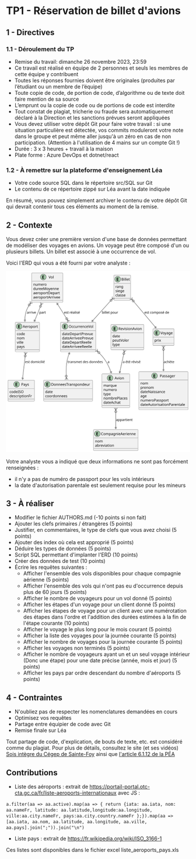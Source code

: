 # TP1 - Réservation de billet d'avions

## 1 - Directives

### 1.1 - Déroulement du TP

- Remise du travail: dimanche 26 novembre 2023, 23:59
- Ce travail est réalisé en équipe de 2 personnes et seuls les membres de cette équipe y contribuent
- Toutes les réponses fournies doivent être originales (produites par l’étudiant ou un membre de l’équipe)
- Toute copie de code, de portion de code, d’algorithme ou de texte doit faire mention de sa source
- L’emprunt ou la copie de code ou de portions de code est interdite
- Tout constat de plagiat, tricherie ou fraude sera automatiquement déclaré à la Direction et les sanctions prévues seront appliquées
- Vous devez utiliser votre dépôt Git pour faire votre travail : si une situation particulière est détectée, vos commits moduleront votre note dans le groupe et peut même aller jusqu'à un zéro en cas de non participation. (Attention à l'utilisation de 4 mains sur un compte Git !)
- Durée : 3 x 3 heures + travail à la maison
- Plate forme : Azure DevOps et dotnet/react

### 1.2 - À remettre sur la plateforme d'enseignement Léa

- Votre code source SQL dans le répertoire src/SQL sur Git
- Le contenu de ce répertoire zippé sur Léa avant la date indiquée

En résumé, vous pouvez simplement archiver le contenu de votre dépôt Git qui devrait contenir tous ces éléments au moment de la remise.

## 2 - Contexte

Vous devez créer une première version d'une base de données permettant de modéliser des voyages en avions. Un voyage peut être composé d'un ou plusieurs billets. Un billet est associé à une occurrence de vol.

Voici l'ERD qui vous a été fourni par votre analyste :

![ERD logique](images/ERD/airline_reservation/erd_airline_reservation_logique.svg)

Votre analyste vous a indiqué que deux informations ne sont pas forcément renseignées :

- il n'y a pas de numéro de passport pour les vols intérieurs
- la date d'autorisation parentale est seulement requise pour les mineurs

## 3 - À réaliser

- Modifier le fichier AUTHORS.md (-10 points si non fait)
- Ajouter les clefs primaires / étrangères (5 points)
- Justifier, en commentaires, le type de clefs que vous avez choisi (5 points)
- Ajouter des index où cela est approprié (5 points)
- Déduire les types de données (5 points)
- Script SQL permettant d'implanter l'ERD (10 points)
- Créer des données de test (10 points)
- Écrire les requêtes suivantes :
  - Afficher l'ensemble des vols disponibles pour chaque compagnie aérienne (5 points)
  - Afficher l'ensemble des vols qui n'ont pas eu d'occurrence depuis plus de 60 jours (5 points)
  - Afficher le nombre de voyageurs pour un vol donné (5 points)
  - Afficher les étapes d'un voyage pour un client donné (5 points)
  - Afficher les étapes de voyage pour un client avec une numérotation des étapes dans l'ordre et l'addition des durées estimées à la fin de l'étape courante (10 points)
  - Afficher le voyage le plus long pour le mois courant (5 points)
  - Afficher la liste des voyages pour la journée courante (5 points)
  - Afficher le nombre de voyages pour la journée courante (5 points)
  - Afficher les voyages non terminés (5 points)
  - Afficher le nombre de voyageurs ayant un et un seul voyage intérieur (Donc une étape) pour une date précise (année, mois et jour) (5 points)
  - Afficher les pays par ordre descendant du nombre d'aéroports (5 points)

## 4 - Contraintes

- N'oubliez pas de respecter les nomenclatures demandées en cours
- Optimisez vos requêtes
- Partage entre équipier de code avec Git
- Remise finale sur Léa

Tout partage de code, d'explication, de bouts de texte, etc. est considéré comme du plagiat. Pour plus de détails, consultez le site (et ses vidéos) [Sois intègre du Cégep de Sainte-Foy](http://csfoy.ca/soisintegre) ainsi que [l'article 6.1.12 de la PÉA](https://www.csfoy.ca/fileadmin/documents/notre_cegep/politiques_et_reglements/5.9_PolitiqueEvaluationApprentissages_2019.pdf)

## Contributions

- Liste des aéroports : extrait de https://portail-portal.otc-cta.gc.ca/fr/liste-aeroports-internationaux avec JS :

```JS
a.filter(aa => aa.active).map(aa => { return {iata: aa.iata, nom: aa.nameFr, latitude: aa.latitude,longitude:aa.longitude, ville:aa.city.nameFr, pays:aa.city.country.nameFr };}).map(aa => [aa.iata, aa.nom, aa.latitude, aa.longitude, aa.ville, aa.pays].join(";")).join("\n")
```

- Liste pays : extrait de https://fr.wikipedia.org/wiki/ISO_3166-1

Ces listes sont disponibles dans le fichier excel liste_aeroports_pays.xls
